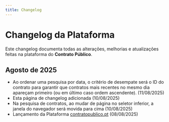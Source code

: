 ```yaml
---
title: Changelog
---
```


<script>
import Muted from "../../components/markdown/Muted.svelte"
import Commit from "../../components/markdown/Commit.svelte"
import MonthCommits from "../../components/markdown/MonthCommits.svelte"
</script>

# Changelog da Plataforma

Este changelog documenta todas as alterações, melhorias e atualizações feitas na plataforma do **Contrato Público**.

## Agosto de 2025 <MonthCommits startDate="2025-08-01" endDate="2025-08-31" />

- Ao ordenar uma pesquisa por data, o critério de desempate será o ID do contrato para garantir que contratos mais recentes no mesmo dia apareçam primeiro (ou em último caso ordem ascendente). <Commit commit="9cc96dea2d1dc8701422dc8fd8634eaf8fc46ae7"/> <Muted>(11/08/2025)</Muted>
- Esta página de changelog adicionada <Commit commit="e54681d72529c4a90fa0e3d68542588b37ce9172"/> <Muted>(10/08/2025)</Muted>
- Na pesquisa de contratos, ao mudar de página no seletor inferior, a janela do navegador será movida para cima <Commit commit="de17ee4a650ae81a317b823f724b9ac0fa11658b"/> <Muted>(10/08/2025)</Muted>
- Lançamento da Plataforma [contratopublico.pt](https://contratopublico.pt) <Muted>(08/08/2025)</Muted>
